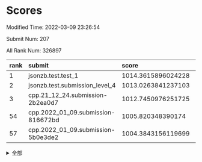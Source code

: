 # Scores

Modified Time: 2022-03-09 23:26:54

Submit Num: 207

All Rank Num: 326897

| rank |               submit               |       score        |       sigma        | pk_num |
| :--- | :--------------------------------- | :----------------- | :----------------- | :----- |
| 1    | jsonzb.test.test_1                 | 1014.3615896024228 | 0.8024309495595906 | 6319   |
| 2    | jsonzb.test.submission_level_4     | 1013.0263841237103 | 0.7896903059143388 | 6316   |
| 3    | cpp.21_12_24.submission-2b2ea0d7   | 1012.7450976251725 | 0.8148320282754478 | 6314   |
| 54   | cpp.2022_01_09.submission-816672bd | 1005.820348390174  | 0.7080895011362657 | 6319   |
| 57   | cpp.2022_01_09.submission-5b0e3de2 | 1004.3843156119699 | 0.7183501642992636 | 6315   |


<details>
<summary>全部</summary>

| rank |                 submit                 |       score        |       sigma        | pk_num |
| :--- | :------------------------------------- | :----------------- | :----------------- | :----- |
| 1    | jsonzb.test.test_1                     | 1014.3615896024228 | 0.8024309495595906 | 6319   |
| 2    | jsonzb.test.submission_level_4         | 1013.0263841237103 | 0.7896903059143388 | 6316   |
| 3    | cpp.21_12_24.submission-2b2ea0d7       | 1012.7450976251725 | 0.8148320282754478 | 6314   |
| 4    | gobigger.level_3.submission_level_3_14 | 1012.2279993393889 | 0.7775031973191888 | 6319   |
| 5    | gobigger.level_3.submission_level_3_33 | 1011.6788651642352 | 0.779044705003673  | 6320   |
| 6    | gobigger.level_3.submission_level_3_0  | 1011.3719318959359 | 0.7639755791646713 | 6323   |
| 7    | gobigger.level_3.submission_level_3_20 | 1011.2325482231348 | 0.7834631401203402 | 6315   |
| 8    | gobigger.level_3.submission_level_3_5  | 1011.078202686932  | 0.7665552091778137 | 6314   |
| 9    | gobigger.level_3.submission_level_3_49 | 1011.0246859400452 | 0.778207326077793  | 6318   |
| 10   | gobigger.level_3.submission_level_3_36 | 1010.9428362955529 | 0.7664975134325293 | 6314   |
| 11   | gobigger.level_3.submission_level_3_24 | 1010.830978864612  | 0.7533856481972196 | 6318   |
| 12   | gobigger.level_3.submission_level_3_28 | 1010.7568137554031 | 0.7722507071382615 | 6315   |
| 13   | gobigger.level_3.submission_level_3_41 | 1010.6280883111561 | 0.7654031561803094 | 6321   |
| 14   | gobigger.level_3.submission_level_3_46 | 1010.6256910635893 | 0.7642888505822879 | 6312   |
| 15   | gobigger.level_3.submission_level_3_16 | 1010.5480360587894 | 0.74457763642573   | 6317   |
| 16   | gobigger.level_3.submission_level_3_48 | 1010.5378122485729 | 0.7587613162856182 | 6315   |
| 17   | gobigger.level_3.submission_level_3_11 | 1010.4499145022104 | 0.7601519421727678 | 6312   |
| 18   | gobigger.level_3.submission_level_3_6  | 1010.4276520818671 | 0.7341998359443581 | 6317   |
| 19   | gobigger.level_3.submission_level_3_12 | 1010.2345802996676 | 0.7781343028284696 | 6320   |
| 20   | gobigger.level_3.submission_level_3_37 | 1010.1534103317227 | 0.7594076615770773 | 6319   |
| 21   | gobigger.level_3.submission_level_3_2  | 1010.0299826654775 | 0.7844600940699441 | 6318   |
| 22   | gobigger.level_3.submission_level_3_29 | 1010.0172952707966 | 0.7697427952020763 | 6311   |
| 23   | gobigger.level_3.submission_level_3_27 | 1010.0073574917907 | 0.7425150730050464 | 6319   |
| 24   | gobigger.level_3.submission_level_3_15 | 1010.0009520324429 | 0.7687735523001579 | 6316   |
| 25   | gobigger.level_3.submission_level_3_44 | 1009.9402945579877 | 0.7664395269183865 | 6316   |
| 26   | gobigger.level_3.submission_level_3_21 | 1009.9077954522421 | 0.7476476387982516 | 6314   |
| 27   | gobigger.level_3.submission_level_3_25 | 1009.8472350292221 | 0.7514000273296152 | 6322   |
| 28   | gobigger.level_3.submission_level_3_17 | 1009.7315055510618 | 0.7410448971469822 | 6316   |
| 29   | gobigger.level_3.submission_level_3_42 | 1009.7032898463251 | 0.7591932233471061 | 6314   |
| 30   | gobigger.level_3.submission_level_3_43 | 1009.6817307120089 | 0.7585046323236989 | 6318   |
| 31   | gobigger.level_3.submission_level_3_19 | 1009.626081714056  | 0.7497874900303254 | 6312   |
| 32   | gobigger.level_3.submission_level_3_7  | 1009.6102091392737 | 0.757974285319161  | 6316   |
| 33   | gobigger.level_3.submission_level_3_30 | 1009.4770566878376 | 0.7495552272114493 | 6322   |
| 34   | gobigger.level_3.submission_level_3_1  | 1009.407074944597  | 0.7571109136195857 | 6312   |
| 35   | gobigger.level_3.submission_level_3_26 | 1009.3535532543372 | 0.7513181817219899 | 6316   |
| 36   | gobigger.level_3.submission_level_3_34 | 1009.3253636478886 | 0.7250766866749302 | 6317   |
| 37   | gobigger.level_3.submission_level_3_8  | 1009.3005397549077 | 0.7347162835093877 | 6315   |
| 38   | gobigger.level_3.submission_level_3_22 | 1009.2178938608599 | 0.7421288051467201 | 6315   |
| 39   | gobigger.level_3.submission_level_3_40 | 1009.2158070234258 | 0.7492857346127741 | 6317   |
| 40   | gobigger.level_3.submission_level_3_35 | 1009.1976390288586 | 0.7392938723533471 | 6316   |
| 41   | gobigger.level_3.submission_level_3_45 | 1009.1936376764907 | 0.750215571925999  | 6319   |
| 42   | gobigger.level_3.submission_level_3_9  | 1009.191544866331  | 0.7574084585427788 | 6317   |
| 43   | gobigger.level_3.submission_level_3_47 | 1009.0822157012468 | 0.7488436087647719 | 6317   |
| 44   | gobigger.level_3.submission_level_3_23 | 1008.9960534346353 | 0.7449367850005026 | 6313   |
| 45   | gobigger.level_3.submission_level_3_13 | 1008.9615351273877 | 0.7571989296205551 | 6312   |
| 46   | gobigger.level_3.submission_level_3_38 | 1008.9596112605063 | 0.7477276588711244 | 6317   |
| 47   | gobigger.level_3.submission_level_3_18 | 1008.7602174685225 | 0.7524753889777338 | 6315   |
| 48   | gobigger.level_3.submission_level_3_32 | 1008.6869153585429 | 0.7507068495857112 | 6319   |
| 49   | gobigger.level_3.submission_level_3_31 | 1008.4452321450927 | 0.7640089090072798 | 6316   |
| 50   | gobigger.level_3.submission_level_3_39 | 1008.3992321002823 | 0.7472069404611505 | 6322   |
| 51   | gobigger.level_3.submission_level_3_4  | 1008.3875198592925 | 0.7400139418337107 | 6318   |
| 52   | gobigger.level_3.submission_level_3_10 | 1008.268043181263  | 0.7513884032907341 | 6321   |
| 53   | gobigger.level_3.submission_level_3_3  | 1008.1287486390696 | 0.7453472234695128 | 6316   |
| 54   | cpp.2022_01_09.submission-816672bd     | 1005.820348390174  | 0.7080895011362657 | 6319   |
| 55   | gobigger.level_1.submission_level_1_46 | 1005.0791535946063 | 0.7158994449674594 | 6313   |
| 56   | gobigger.level_1.submission_level_1_39 | 1005.0098964751148 | 0.732840169798183  | 6319   |
| 57   | cpp.2022_01_09.submission-5b0e3de2     | 1004.3843156119699 | 0.7183501642992636 | 6315   |
| 58   | gobigger.level_1.submission_level_1_7  | 1004.3833948020878 | 0.7248843336541299 | 6318   |
| 59   | gobigger.level_1.submission_level_1_16 | 1004.3322591750162 | 0.712994330163886  | 6318   |
| 60   | gobigger.level_1.submission_level_1_10 | 1004.2461587933346 | 0.7268697569728897 | 6319   |
| 61   | gobigger.level_1.submission_level_1_49 | 1004.2152503137    | 0.7160001009229706 | 6318   |
| 62   | gobigger.level_1.submission_level_1_31 | 1004.0974929821018 | 0.717728231613824  | 6322   |
| 63   | gobigger.level_1.submission_level_1_19 | 1004.0906731999796 | 0.7257096240117487 | 6318   |
| 64   | gobigger.level_1.submission_level_1_20 | 1004.0889481430532 | 0.7198485889277526 | 6311   |
| 65   | gobigger.level_1.submission_level_1_13 | 1004.0698900279875 | 0.7118788910020407 | 6318   |
| 66   | gobigger.level_1.submission_level_1_29 | 1003.9703101616232 | 0.727207712350118  | 6318   |
| 67   | gobigger.level_1.submission_level_1_35 | 1003.9233983469321 | 0.7191834112931834 | 6313   |
| 68   | gobigger.level_1.submission_level_1_1  | 1003.9136675173777 | 0.720781252559301  | 6316   |
| 69   | gobigger.level_1.submission_level_1_17 | 1003.8859862207321 | 0.7061847182498624 | 6319   |
| 70   | gobigger.level_1.submission_level_1_28 | 1003.8461429725235 | 0.7166622912613018 | 6317   |
| 71   | gobigger.level_1.submission_level_1_38 | 1003.7566193288674 | 0.7138178131442139 | 6315   |
| 72   | gobigger.level_1.submission_level_1_4  | 1003.7542208157655 | 0.7268890311281101 | 6322   |
| 73   | gobigger.level_1.submission_level_1_25 | 1003.7071119236533 | 0.7118563841720179 | 6319   |
| 74   | gobigger.level_1.submission_level_1_24 | 1003.636287364477  | 0.7325802037835882 | 6318   |
| 75   | gobigger.level_1.submission_level_1_27 | 1003.6016943517241 | 0.7226026930430428 | 6312   |
| 76   | gobigger.level_1.submission_level_1_11 | 1003.5919329381837 | 0.7150629421197057 | 6322   |
| 77   | gobigger.level_1.submission_level_1_12 | 1003.5912942536718 | 0.7088740779065625 | 6314   |
| 78   | gobigger.level_1.submission_level_1_6  | 1003.5431291841957 | 0.7162873451420171 | 6317   |
| 79   | gobigger.level_1.submission_level_1_23 | 1003.5144818940572 | 0.7101019668624216 | 6314   |
| 80   | gobigger.level_1.submission_level_1_41 | 1003.3654167162114 | 0.7224927637544919 | 6318   |
| 81   | gobigger.level_1.submission_level_1_47 | 1003.3321350800268 | 0.7239057462767993 | 6316   |
| 82   | gobigger.level_1.submission_level_1_45 | 1003.2748530467761 | 0.7292856517017114 | 6315   |
| 83   | gobigger.level_1.submission_level_1_37 | 1003.2355691883529 | 0.7175369006295984 | 6318   |
| 84   | gobigger.level_1.submission_level_1_0  | 1003.2212537797956 | 0.7049836220931567 | 6318   |
| 85   | gobigger.level_1.submission_level_1_30 | 1003.1941040438032 | 0.7066927368534934 | 6315   |
| 86   | gobigger.level_1.submission_level_1_33 | 1003.1898810621287 | 0.7103938112387514 | 6318   |
| 87   | gobigger.level_1.submission_level_1_43 | 1003.0996459260067 | 0.7146986749005092 | 6317   |
| 88   | gobigger.level_1.submission_level_1_36 | 1003.0908177983638 | 0.7098032132438505 | 6311   |
| 89   | gobigger.level_1.submission_level_1_9  | 1003.0525291021662 | 0.7175163837859192 | 6318   |
| 90   | gobigger.level_1.submission_level_1_5  | 1002.9824008628409 | 0.710717364666697  | 6314   |
| 91   | gobigger.level_1.submission_level_1_32 | 1002.9811501076495 | 0.7194292411832375 | 6318   |
| 92   | gobigger.level_1.submission_level_1_21 | 1002.8646907118243 | 0.7117279734682224 | 6319   |
| 93   | gobigger.level_1.submission_level_1_15 | 1002.8508430027015 | 0.7140417351852414 | 6315   |
| 94   | gobigger.level_1.submission_level_1_48 | 1002.7090049335076 | 0.7077444297724264 | 6320   |
| 95   | gobigger.level_1.submission_level_1_34 | 1002.6683882362131 | 0.7165053548466347 | 6319   |
| 96   | gobigger.level_1.submission_level_1_42 | 1002.6430546656862 | 0.7106636968861364 | 6316   |
| 97   | gobigger.level_1.submission_level_1_8  | 1002.4763687979378 | 0.7180460824873514 | 6321   |
| 98   | gobigger.level_1.submission_level_1_44 | 1002.459512166468  | 0.7071251837131102 | 6317   |
| 99   | gobigger.level_1.submission_level_1_18 | 1002.3577565440912 | 0.7127801342012071 | 6319   |
| 100  | gobigger.level_1.submission_level_1_22 | 1002.2881158324377 | 0.7117213539696678 | 6321   |
| 101  | gobigger.level_1.submission_level_1_2  | 1002.2799760512164 | 0.7131615806240066 | 6314   |
| 102  | gobigger.level_1.submission_level_1_3  | 1002.1987854243284 | 0.712143269286211  | 6324   |
| 103  | gobigger.level_1.submission_level_1_40 | 1001.8357367593798 | 0.7028937752825553 | 6314   |
| 104  | gobigger.level_1.submission_level_1_26 | 1001.7085267011602 | 0.7176087574260009 | 6312   |
| 105  | gobigger.level_1.submission_level_1_14 | 1001.5150887965697 | 0.7040448761539332 | 6313   |
| 106  | gobigger.random.submission_random_28   | 997.804132162096   | 0.7147619624549442 | 6318   |
| 107  | gobigger.random.submission_random_23   | 997.6775191205905  | 0.7101425185825905 | 6316   |
| 108  | gobigger.random.submission_random_19   | 997.4330335925694  | 0.7032926004766505 | 6319   |
| 109  | gobigger.random.submission_random_8    | 997.2409491591116  | 0.6975664508685638 | 6320   |
| 110  | gobigger.random.submission_random_4    | 997.1129045630787  | 0.7066156038281755 | 6312   |
| 111  | gobigger.random.submission_random_46   | 997.0415788860187  | 0.7114048456682426 | 6319   |
| 112  | gobigger.random.submission_random_6    | 996.9600877529479  | 0.714787250867669  | 6318   |
| 113  | gobigger.random.submission_random_16   | 996.9352380607653  | 0.705111642074225  | 6317   |
| 114  | gobigger.random.submission_random_5    | 996.789394576786   | 0.7118815101921546 | 6319   |
| 115  | gobigger.random.submission_random_29   | 996.7317855833528  | 0.7110335090522373 | 6315   |
| 116  | gobigger.random.submission_random_42   | 996.6771161934867  | 0.7024520367087184 | 6317   |
| 117  | gobigger.random.submission_random_45   | 996.632246602581   | 0.700549925698272  | 6316   |
| 118  | gobigger.random.submission_random_26   | 996.6304346773488  | 0.6997286752352229 | 6315   |
| 119  | gobigger.random.submission_random_20   | 996.6058993554431  | 0.7147404329057985 | 6316   |
| 120  | gobigger.random.submission_random_39   | 996.5044735069955  | 0.7057840829745599 | 6318   |
| 121  | gobigger.random.submission_random_27   | 996.4539211518962  | 0.7061832446882718 | 6315   |
| 122  | gobigger.random.submission_random_33   | 996.4437021465873  | 0.7189292308053875 | 6315   |
| 123  | gobigger.random.submission_random_0    | 996.2876203293235  | 0.7174171345555217 | 6317   |
| 124  | gobigger.random.submission_random_13   | 996.2536786215663  | 0.7047747693927291 | 6317   |
| 125  | gobigger.random.submission_random_44   | 996.1981812028786  | 0.719928623320761  | 6321   |
| 126  | gobigger.random.submission_random_9    | 996.1892647772788  | 0.7126004412558546 | 6315   |
| 127  | gobigger.random.submission_random_24   | 996.1807933189842  | 0.7140007937146147 | 6317   |
| 128  | gobigger.random.submission_random_17   | 996.0954586866953  | 0.7234947291999222 | 6315   |
| 129  | gobigger.random.submission_random_32   | 996.0325761418169  | 0.7151379723632583 | 6319   |
| 130  | gobigger.random.submission_random_14   | 995.9521393933534  | 0.722094319667893  | 6321   |
| 131  | gobigger.random.submission_random_12   | 995.9508992723934  | 0.711939535867606  | 6317   |
| 132  | gobigger.random.submission_random_30   | 995.934348386702   | 0.7249464798060375 | 6315   |
| 133  | gobigger.random.submission_random_36   | 995.9006603423645  | 0.7193471931931203 | 6316   |
| 134  | gobigger.random.submission_random_18   | 995.8469204404992  | 0.7152908399332017 | 6310   |
| 135  | gobigger.random.submission_random_15   | 995.748771853615   | 0.721325073225442  | 6322   |
| 136  | gobigger.random.submission_random_40   | 995.730552685102   | 0.709483963428865  | 6322   |
| 137  | gobigger.random.submission_random_1    | 995.6754973586486  | 0.7134562733981659 | 6319   |
| 138  | gobigger.random.submission_random_7    | 995.6520024867364  | 0.7066153619094142 | 6315   |
| 139  | gobigger.random.submission_random_11   | 995.6403213559795  | 0.7248333331870294 | 6318   |
| 140  | gobigger.random.submission_random_48   | 995.6266144979735  | 0.7117179532900471 | 6311   |
| 141  | gobigger.random.submission_random_2    | 995.6021967620732  | 0.7010188671211341 | 6316   |
| 142  | gobigger.random.submission_random_25   | 995.5934207281969  | 0.7080027233347341 | 6318   |
| 143  | gobigger.random.submission_random_49   | 995.3589196708232  | 0.7069931546767586 | 6308   |
| 144  | gobigger.random.submission_random_38   | 995.2574716270735  | 0.716560871727601  | 6316   |
| 145  | gobigger.random.submission_random_47   | 995.2503727878357  | 0.7203211309559233 | 6315   |
| 146  | gobigger.random.submission_random_22   | 995.2193148738752  | 0.7203023316476838 | 6316   |
| 147  | gobigger.random.submission_random_31   | 995.132300486741   | 0.7125611575803774 | 6318   |
| 148  | gobigger.random.submission_random_35   | 995.0977754819615  | 0.7091550960376563 | 6320   |
| 149  | gobigger.random.submission_random_3    | 995.0607263709155  | 0.7291730802811928 | 6314   |
| 150  | gobigger.random.submission_random_10   | 995.000437745769   | 0.696231865382097  | 6313   |
| 151  | gobigger.random.submission_random_34   | 994.9922441473966  | 0.7075610564947328 | 6317   |
| 152  | gobigger.random.submission_random_21   | 994.6237293762747  | 0.7256752151523351 | 6317   |
| 153  | gobigger.random.submission_random_37   | 994.5934401691377  | 0.714325465318697  | 6315   |
| 154  | gobigger.random.submission_random_41   | 994.5104878853982  | 0.7114562970989078 | 6320   |
| 155  | gobigger.random.submission_random_43   | 994.4745865844146  | 0.7143001085894015 | 6319   |
| 156  | gobigger.level_2.submission_level_2_49 | 994.471900871757   | 0.7339256232483559 | 6313   |
| 157  | gobigger.level_2.submission_level_2_14 | 994.0680486481009  | 0.7244365868019392 | 6315   |
| 158  | gobigger.level_2.submission_level_2_8  | 993.5935149151452  | 0.7593720060255967 | 6314   |
| 159  | gobigger.level_2.submission_level_2_10 | 993.4930184934881  | 0.7473011464175221 | 6310   |
| 160  | gobigger.level_2.submission_level_2_9  | 993.4444879519676  | 0.7209319868122788 | 6319   |
| 161  | gobigger.level_2.submission_level_2_7  | 993.4418922033243  | 0.7117410925667714 | 6323   |
| 162  | gobigger.level_2.submission_level_2_32 | 993.3427546692374  | 0.732341597657835  | 6325   |
| 163  | gobigger.level_2.submission_level_2_41 | 993.3321690609433  | 0.7280972898756015 | 6319   |
| 164  | gobigger.level_2.submission_level_2_44 | 993.2903018691509  | 0.7407234333005701 | 6312   |
| 165  | gobigger.level_2.submission_level_2_34 | 993.2366539845401  | 0.7316223127978962 | 6319   |
| 166  | gobigger.level_2.submission_level_2_12 | 993.2342834398546  | 0.7383491309073649 | 6316   |
| 167  | gobigger.level_2.submission_level_2_29 | 993.2312183141452  | 0.7341027169018104 | 6319   |
| 168  | gobigger.level_2.submission_level_2_21 | 993.0845470878946  | 0.744953178278504  | 6317   |
| 169  | gobigger.level_2.submission_level_2_48 | 993.0290839580273  | 0.7386059410881738 | 6311   |
| 170  | gobigger.level_2.submission_level_2_31 | 993.0025357049618  | 0.7216155944812568 | 6313   |
| 171  | gobigger.level_2.submission_level_2_2  | 992.9890213046519  | 0.746239145495775  | 6317   |
| 172  | gobigger.level_2.submission_level_2_43 | 992.9594328858691  | 0.7409703668183902 | 6316   |
| 173  | gobigger.level_2.submission_level_2_45 | 992.8627384363276  | 0.7347041068867712 | 6317   |
| 174  | gobigger.level_2.submission_level_2_30 | 992.8035127059719  | 0.7420646487382724 | 6318   |
| 175  | gobigger.level_2.submission_level_2_18 | 992.4484260819289  | 0.7451363336550257 | 6322   |
| 176  | gobigger.level_2.submission_level_2_27 | 992.4235073273647  | 0.7439473691558911 | 6317   |
| 177  | gobigger.level_2.submission_level_2_20 | 992.3459074865049  | 0.7559486714891244 | 6319   |
| 178  | gobigger.level_2.submission_level_2_26 | 992.3452798969325  | 0.7362900868802673 | 6323   |
| 179  | gobigger.level_2.submission_level_2_19 | 992.3387260774167  | 0.7268303434897009 | 6311   |
| 180  | gobigger.level_2.submission_level_2_47 | 992.2271373630941  | 0.7452526047904786 | 6319   |
| 181  | gobigger.level_2.submission_level_2_36 | 992.1827915929484  | 0.7437579785569955 | 6321   |
| 182  | gobigger.level_2.submission_level_2_3  | 992.1795187892284  | 0.7295527790248972 | 6318   |
| 183  | gobigger.level_2.submission_level_2_28 | 992.051295725436   | 0.7342065116537688 | 6313   |
| 184  | gobigger.level_2.submission_level_2_4  | 991.9781788337042  | 0.7526204806102131 | 6315   |
| 185  | gobigger.level_2.submission_level_2_13 | 991.9727787505317  | 0.7342243324590711 | 6316   |
| 186  | gobigger.level_2.submission_level_2_46 | 991.7205052034825  | 0.7668472913972866 | 6320   |
| 187  | gobigger.level_2.submission_level_2_17 | 991.6558787431779  | 0.758882105358924  | 6317   |
| 188  | gobigger.level_2.submission_level_2_0  | 991.5098321184644  | 0.7506104305225493 | 6317   |
| 189  | gobigger.level_2.submission_level_2_40 | 991.4818515951404  | 0.7399241942139098 | 6321   |
| 190  | gobigger.level_2.submission_level_2_39 | 991.4332855326802  | 0.746678141712067  | 6317   |
| 191  | gobigger.level_2.submission_level_2_6  | 991.4164408940215  | 0.75274517081105   | 6324   |
| 192  | gobigger.level_2.submission_level_2_35 | 991.3516480007686  | 0.741106748231272  | 6316   |
| 193  | gobigger.level_2.submission_level_2_23 | 991.3440051342315  | 0.7458769826664099 | 6315   |
| 194  | gobigger.level_2.submission_level_2_38 | 991.2056966237309  | 0.7599841949916234 | 6317   |
| 195  | gobigger.level_2.submission_level_2_22 | 991.0859403520226  | 0.7342864149054412 | 6320   |
| 196  | gobigger.level_2.submission_level_2_16 | 991.0797992228888  | 0.7485979237311092 | 6314   |
| 197  | gobigger.level_2.submission_level_2_5  | 991.0427018454448  | 0.7598756266785082 | 6318   |
| 198  | gobigger.level_2.submission_level_2_24 | 990.8939891406908  | 0.7743345175285998 | 6320   |
| 199  | gobigger.level_2.submission_level_2_1  | 990.8028377877584  | 0.764002266667814  | 6318   |
| 200  | gobigger.level_2.submission_level_2_15 | 990.7066293066684  | 0.7553688243445064 | 6319   |
| 201  | gobigger.level_2.submission_level_2_33 | 990.4972630473807  | 0.7631949024067679 | 6315   |
| 202  | gobigger.level_2.submission_level_2_37 | 990.4771858730284  | 0.7827444701160126 | 6316   |
| 203  | gobigger.level_2.submission_level_2_42 | 990.1634040014128  | 0.7713762138639066 | 6319   |
| 204  | gobigger.level_2.submission_level_2_25 | 989.8641144287286  | 0.7874702467859096 | 6318   |
| 205  | gobigger.level_2.submission_level_2_11 | 989.8138172504268  | 0.7721412888375213 | 6316   |
| 206  | gobigger.none.submission_none_0        | 977.9108555055387  | 1.2282578966587432 | 6315   |
| 207  | gobigger.none.submission_none_1        | 977.1278397657718  | 1.378733654628858  | 6312   |

</details>